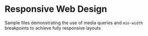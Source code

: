 # Responsive Web Design 

Sample files demonstrating the use of media queries and `min-width` breakpoints 
to achieve fully responsive layouts